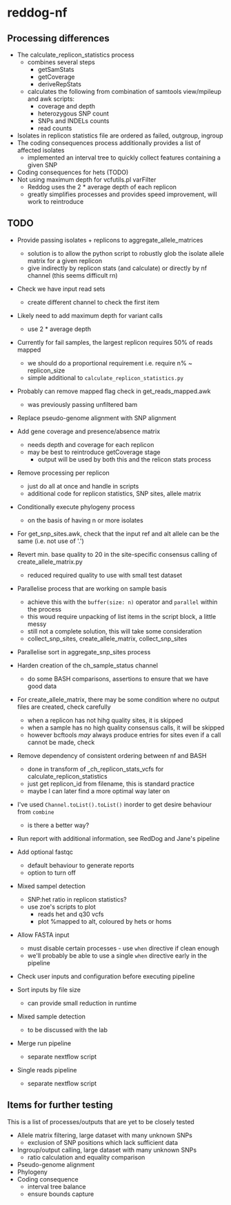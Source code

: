 # reddog-nf


## Processing differences
* The calculate_replicon_statistics process
    - combines several steps
        - getSamStats
        - getCoverage
        - deriveRepStats
    - calculates the following from combination of samtools view/mpileup and awk scripts:
        - coverage and depth
        - heterozygous SNP count
        - SNPs and INDELs counts
        - read counts
* Isolates in replicon statistics file are ordered as failed, outgroup, ingroup
* The coding consequences process additionally provides a list of affected isolates
    - implemented an interval tree to quickly collect features containing a given SNP
* Coding consequences for hets (TODO)
* Not using maximum depth for vcfutils.pl varFilter
    - Reddog uses the 2 * average depth of each replicon
    - greatly simplifies processes and provides speed improvement, will work to reintroduce


## TODO
* Provide passing isolates + replicons to aggregate_allele_matrices
    - solution is to allow the python script to robustly glob the isolate allele matrix for a given replicon
    - give indirectly by replicon stats (and calculate) or directly by nf channel (this seems difficult rn)

* Check we have input read sets
    - create different channel to check the first item
* Likely need to add maximum depth for variant calls
    - use 2 * average depth
* Currently for fail samples, the largest replicon requires 50% of reads mapped
    - we should do a proportional requirement i.e. require n% ~ replicon_size
    - simple additional to `calculate_replicon_statistics.py`
* Probably can remove mapped flag check in get_reads_mapped.awk
    - was previously passing unfiltered bam
* Replace pseudo-genome alignment with SNP alignment
* Add gene coverage and presence/absence matrix
    - needs depth and coverage for each replicon
    - may be best to reintroduce getCoverage stage
        - output will be used by both this and the relicon stats process
* Remove processing per replicon
    - just do all at once and handle in scripts
    - additional code for replicon statistics, SNP sites, allele matrix
* Conditionally execute phylogeny process
    - on the basis of having n or more isolates
* For get_snp_sites.awk, check that the input ref and alt allele can be the same (i.e. not use of '.')
* Revert min. base quality to 20 in the site-specific consensus calling of create_allele_matrix.py
    - reduced required quality to use with small test dataset
* Parallelise process that are working on sample basis
    - achieve this with the `buffer(size: n)` operator and `parallel` within the process
    - this woud require unpacking of list items in the script block, a little messy
    - still not a complete solution, this will take some consideration
    - collect_snp_sites, create_allele_matrix, collect_snp_sites
* Parallelise sort in aggregate_snp_sites process
* Harden creation of the ch_sample_status channel
    - do some BASH comparisons, assertions to ensure that we have good data
* For create_allele_matrix, there may be some condition where no output files are created, check carefully
    - when a replicon has not hihg quality sites, it is skipped
    - when a sample has no high quality consensus calls, it will be skipped
    - however bcftools *may* always produce entries for sites even if a call cannot be made, check
* Remove dependency of consistent ordering between nf and BASH
    - done in transform of _ch_replicon_stats_vcfs for calculate_replicon_statistics
    - just get replicon_id from filename, this is standard practice
    - maybe I can later find a more optimal way later on
* I've used `Channel.toList().toList()` inorder to get desire behaviour from `combine`
    - is there a better way?
* Run report with additional information, see RedDog and Jane's pipeline
* Add optional fastqc
    - default behaviour to generate reports
    - option to turn off
* Mixed sampel detection
    - SNP:het ratio in replicon statistics?
    - use zoe's scripts to plot
        - reads het and q30 vcfs
        - plot %mapped to alt, coloured by hets or homs
* Allow FASTA input
    - must disable certain processes - use `when` directive if clean enough
    - we'll probably be able to use a single `when` directive early in the pipeline
* Check user inputs and configuration before executing pipeline
* Sort inputs by file size
    - can provide small reduction in runtime
* Mixed sample detection
    - to be discussed with the lab
* Merge run pipeline
    - separate nextflow script
* Single reads pipeline
    - separate nextflow script


## Items for further testing
This is a list of processes/outputs that are yet to be closely tested
* Allele matrix filtering, large dataset with many unknown SNPs
    - exclusion of SNP positions which lack sufficient data
* Ingroup/output calling, large dataset with many unknown SNPs
    - ratio calculation and equality comparison
* Pseudo-genome alignment
* Phylogeny
* Coding consequence
    - interval tree balance
    - ensure bounds capture
